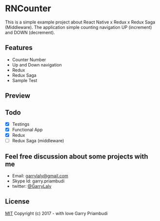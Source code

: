 # RNCounter
This is a simple example project about React Native x Redux x Redux Saga (Middleware). The application simple counting navigation UP (increment) and DOWN (decrement).

## Features
- Counter Number
- Up and Down navigation
- Redux
- Redux Saga
- Sample Test

## Preview

## Todo
- [x] Testings
- [x] Functional App
- [x] Redux
- [ ] Redux Saga (middleware)

## Feel free discussion about some projects with me
- Email: [garrylaly@gmail.com](mailto:garrylaly@gmail.com)
- Skype Id: garry.priambudi
- twitter: [@GarryLaly](https://twitter.com/GarryLaly)

## License
[MIT](http://opensource.org/licenses/MIT)
Copyright (c) 2017 - with love Garry Priambudi
